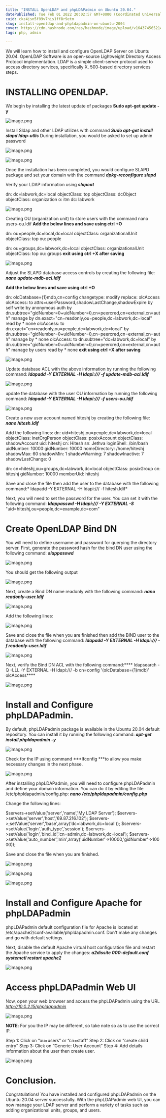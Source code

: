 ```yaml
---
title: "INSTALL OpenLDAP and phpLDAPadmin on Ubuntu 20.04."
datePublished: Tue Feb 01 2022 20:02:57 GMT+0000 (Coordinated Universal Time)
cuid: ckz4jsn5f09v7his1ff8r9etm
slug: install-openldap-and-phpldapadmin-on-ubuntu-2004
cover: https://cdn.hashnode.com/res/hashnode/image/upload/v1643745652149/ALX1ddCVe.png
tags: php, admin

---
```


We will learn how to install and configure OpenLDAP Server on Ubuntu 20.04. OpenLDAP Software is an open-source Lightweight Directory Access Protocol implementation. LDAP is a simple client-server protocol used to access directory services, specifically X. 500-based directory services steps. 

# INSTALLING OPENLDAP.

We begin by installing the latest update of packages **Sudo apt-get update -y**
 
![image.png](https://cdn.hashnode.com/res/hashnode/image/upload/v1643742253841/Qagd940PU.png)

Install Sldap and other LDAP utilizes with command ***Sudo apt-get install slapd ldap-utlis***
During installation, you would be asked to set up admin password 
 
![image.png](https://cdn.hashnode.com/res/hashnode/image/upload/v1643742288408/Vk6qdhO6U.png)

![image.png](https://cdn.hashnode.com/res/hashnode/image/upload/v1643742303386/sMwm8nUen.png)

Once the installation has been completed, you would configure SLAPD package and set your domain with the command ***dpkg-reconfigure slapd***

Verify your LDAP information using ***slapcat***

dn: dc=labwork,dc=local
objectClass: top
objectClass: dcObject
objectClass: organization
o: itm
dc: labwork

![image.png](https://cdn.hashnode.com/res/hashnode/image/upload/v1643742376600/Kw2cay6G6.png)

Creating OU (organization unit) to store users with the command nano users-ou.ldif
**Add the below lines and save using ctrl +O**

dn: ou=people,dc=local,dc=local
objectClass: organizationalUnit
objectClass: top
ou: people

dn: ou=groups,dc=labwork,dc=local
objectClass: organizationalUnit
objectClass: top
ou: groups
**exit using ctrl +X after saving**

![image.png](https://cdn.hashnode.com/res/hashnode/image/upload/v1643742428107/6Ms_vWWvM.png)

Adjust the SLAPD database access controls by creating the following file: ***nano update-mdb-acl.ldif***

**Add the below lines and save using ctrl +O**

dn: olcDatabase={1}mdb,cn=config
changetype: modify
replace: olcAccess
olcAccess: to attrs=userPassword,shadowLastChange,shadowExpire
  by self write
  by anonymous auth
  by dn.subtree="gidNumber=0+uidNumber=0,cn=peercred,cn=external,cn=auth" manage 
  by dn.exact="cn=readonly,ou=people,dc=labwork,dc=local" read 
  by * none
olcAccess: to dn.exact="cn=readonly,ou=people,dc=labwork,dc=local" by dn.subtree="gidNumber=0+uidNumber=0,cn=peercred,cn=external,cn=auth" manage by * none
olcAccess: to dn.subtree="dc=labwork,dc=local" by dn.subtree="gidNumber=0+uidNumber=0,cn=peercred,cn=external,cn=auth" manage
  by users read 
  by * none
**exit using ctrl +X after saving**


![image.png](https://cdn.hashnode.com/res/hashnode/image/upload/v1643742525250/vKDOVOL1_.png)
 
Update database ACL with the above information by running the following command: ***ldapadd -Y EXTERNAL -H ldapi:/// -f update-mdb-acl.ldif***
 

![image.png](https://cdn.hashnode.com/res/hashnode/image/upload/v1643742546830/WV1hCdx5L.png)

update the database with the user OU information by running the following command: ***ldapadd -Y EXTERNAL -H ldapi:/// -f users-ou.ldif***
 
![image.png](https://cdn.hashnode.com/res/hashnode/image/upload/v1643742577294/RYBBfEpp93.png)

Create a new user account named hiteshj by creating the following file: ***nano hitesh.ldif***

Add the following lines:
dn: uid=hiteshj,ou=people,dc=labwork,dc=local
objectClass: inetOrgPerson
objectClass: posixAccount
objectClass: shadowAccount
uid: hiteshj
cn: Hitesh
sn: Jethva
loginShell: /bin/bash
uidNumber: 10000
gidNumber: 10000
homeDirectory: /home/hiteshj
shadowMax: 60
shadowMin: 1
shadowWarning: 7
shadowInactive: 7
shadowLastChange: 0

dn: cn=hiteshj,ou=groups,dc=labwork,dc=local
objectClass: posixGroup
cn: hiteshj
gidNumber: 10000
memberUid: hiteshj

Save and close the file then add the user to the database with the following command:* ldapadd -Y EXTERNAL -H ldapi:/// -f hitesh.ldif*

Next, you will need to set the password for the user. You can set it with the following command: ***ldappasswd -H ldapi:/// -Y EXTERNAL -S*** "uid=hiteshj,ou=people,dc=example,dc=com"
 


# **Create OpenLDAP Bind DN**

You will need to define username and password for querying the directory server. First, generate the password hash for the bind DN user using the following command: ***slappasswd***

![image.png](https://cdn.hashnode.com/res/hashnode/image/upload/v1643742745219/OgAhj4TGO.png)

You should get the following output
 

![image.png](https://cdn.hashnode.com/res/hashnode/image/upload/v1643742782920/Q-bzjIA2V.png)

Next, create a Bind DN name readonly with the following command:
***nano readonly-user.ldif***

 ![image.png](https://cdn.hashnode.com/res/hashnode/image/upload/v1643742804666/NMsm7lsRJ.png)

Add the following lines:
 

![image.png](https://cdn.hashnode.com/res/hashnode/image/upload/v1643742845689/87tFx8RS3.png)

Save and close the file when you are finished then add the BIND user to the database with the following command: ***ldapadd -Y EXTERNAL -H ldapi:/// -f readonly-user.ldif***
 

![image.png](https://cdn.hashnode.com/res/hashnode/image/upload/v1643742869146/W_GuZDXyF.png)

Next, verify the Bind DN ACL with the following command:**** ldapsearch -Q -LLL -Y EXTERNAL -H ldapi:/// -b cn=config '(olcDatabase={1}mdb)' olcAccess****
 
![image.png](https://cdn.hashnode.com/res/hashnode/image/upload/v1643742917062/n5BSvay0L.png)

# Install and Configure phpLDAPadmin.

By default, phpLDAPadmin package is available in the Ubuntu 20.04 default repository. You can install it by running the following command: ***apt-get install phpldapadmin -y***

![image.png](https://cdn.hashnode.com/res/hashnode/image/upload/v1643742955990/ydtOsjiS4.png)
 
Check for the IP using command ***Ifconfig ***to allow you make necessary changes in the next phase.
 

![image.png](https://cdn.hashnode.com/res/hashnode/image/upload/v1643742986629/1A4GEWhOe.png)

After installing phpLDAPadmin, you will need to configure phpLDAPadmin and define your domain information. You can do it by editing the file /etc/phpldapadmin/config.php: ***nano /etc/phpldapadmin/config.php***
 
 Change the following lines:

$servers->setValue('server','name','My LDAP Server');
$servers->setValue('server','host','69.87.216.102');
$servers->;setValue('server','base',array('dc=labwork,dc=local'));
$servers->setValue('login','auth_type','session');
$servers->setValue('login','bind_id','cn=admin,dc=labwork,dc=local');
$servers->setValue('auto_number','min',array('uidNumber'=>10000,'gidNumber'=>10000));

Save and close the file when you are finished.

![image.png](https://cdn.hashnode.com/res/hashnode/image/upload/v1643743015777/u32Cv0dxx.png)
 
![image.png](https://cdn.hashnode.com/res/hashnode/image/upload/v1643743027990/wNnTpcYxU.png)

![image.png](https://cdn.hashnode.com/res/hashnode/image/upload/v1643743035725/om6QdNm6L.png)

# Install and Configure Apache for phpLDAPadmin

phpLDAPadmin default configuration file for Apache is located at /etc/apache2/conf-available/phpldapadmin.conf. Don't make any changes and go with default settings.

Next, disable the default Apache virtual host configuration file and restart the Apache service to apply the changes:
***a2dissite 000-default.conf***
***systemctl restart apache2***
 

![image.png](https://cdn.hashnode.com/res/hashnode/image/upload/v1643743143030/jQsG-JtvD.png)


# Access phpLDAPadmin Web UI

Now, open your web browser and access the phpLDAPadmin using the URL *http://10.0.2.15/phpldapadmin*

![image.png](https://cdn.hashnode.com/res/hashnode/image/upload/v1643743226086/vqhCSohtS.png)

 **NOTE**: For you the IP may be different, so take note so as to use the correct IP.

Step 1: Click on “ou=users” or “cn=staff” 
Step 2: Click on “create child entry”
Step 3: Click on “Generic: User Account”
Step 4: Add details information about the user then create user.


![image.png](https://cdn.hashnode.com/res/hashnode/image/upload/v1643743265305/mV4NcQTqK.png)

# Conclusion.

Congratulations! You have installed and configured phpLDAPadmin on the Ubuntu 20.04 server successfully. With the phpLDAPadmin web UI, you can now manage your LDAP server and perform a variety of tasks such as adding organizational units, groups, and users.
 

 
 




